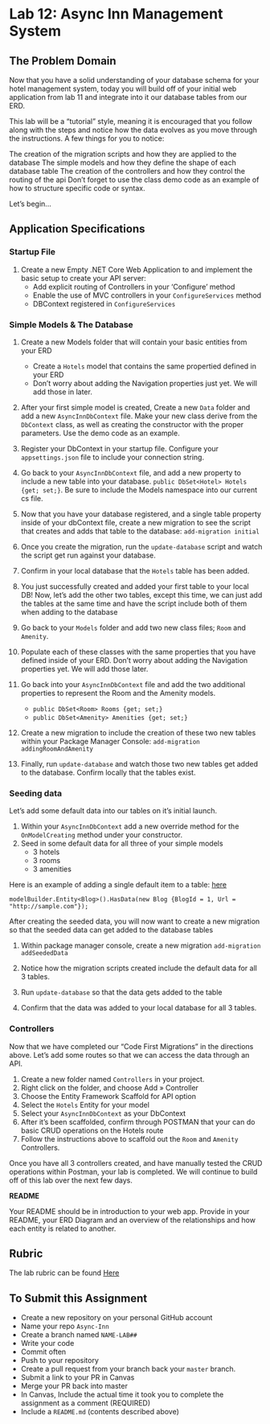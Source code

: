 # Lab 12: Async Inn Management System

## The Problem Domain

Now that you have a solid understanding of your database schema for your hotel management system, today you will build off of your initial web application from lab 11 and integrate into it our database tables from our ERD.

This lab will be a “tutorial” style, meaning it is encouraged that you follow along with the steps and notice how the data evolves as you move through the instructions. A few things for you to notice:

The creation of the migration scripts and how they are applied to the database
The simple models and how they define the shape of each database table
The creation of the controllers and how they control the routing of the api
Don’t forget to use the class demo code as an example of how to structure specific code or syntax.

Let’s begin…

## Application Specifications

### Startup File
1. Create a new Empty .NET Core Web Application to and implement the basic setup to create your API server:
    - Add explicit routing of Controllers in your ‘Configure’ method
    - Enable the use of MVC controllers in your ` ConfigureServices ` method
    - DBContext registered in ` ConfigureServices `

### Simple Models & The Database
1. Create a new Models folder that will contain your basic entities from your ERD
    - Create a ` Hotels ` model that contains the same propertied defined in your ERD
    - Don’t worry about adding the Navigation properties just yet. We will add those in later.

2. After your first simple model is created, Create a new ` Data ` folder and add a new ` AsyncInnDbContext ` file. Make your new class derive from the ` DbContext ` class, as well as creating the constructor with the proper parameters. Use the demo code as an example.

3. Register your DbContext in your startup file. Configure your ` appsettings.json ` file to include your connection string.

4. Go back to your ` AsyncInnDbContext ` file, and add a new property to include a new table into your database. ` public DbSet<Hotel> Hotels {get; set;} `. Be sure to include the Models namespace into our current cs file.

5. Now that you have your database registered, and a single table property inside of your dbContext file, create a new migration to see the script that creates and adds that table to the database: ` add-migration initial `

6. Once you create the migration, run the ` update-database ` script and watch the script get run against your database.

7. Confirm in your local database that the ` Hotels ` table has been added.

8. You just successfully created and added your first table to your local DB! Now, let’s add the other two tables, except this time, we can just add the tables at the same time and have the script include both of them when adding to the database

9. Go back to your ` Models ` folder and add two new class files; ` Room ` and ` Amenity `.

10. Populate each of these classes with the same properties that you have defined inside of your ERD. Don’t worry about adding the Navigation properties yet. We will add those later.

11. Go back into your ` AsyncInnDbContext ` file and add the two additional properties to represent the Room and the Amenity models.
    - ` public DbSet<Room> Rooms {get; set;} `
    - ` public DbSet<Amenity> Amenities {get; set;} `

12. Create a new migration to include the creation of these two new tables within your Package Manager Console: ` add-migration addingRoomAndAmenity `

13. Finally, run ` update-database ` and watch those two new tables get added to the database. Confirm locally that the tables exist.

### Seeding data
Let’s add some default data into our tables on it’s initial launch.

1. Within your ` AsyncInnDbContext ` add a new override method for the ` OnModelCreating ` method under your constructor.
2. Seed in some default data for all three of your simple models
    - 3 hotels
    - 3 rooms
    - 3 amenities

Here is an example of adding a single default item to a table: [here](https://docs.microsoft.com/en-us/ef/core/modeling/data-seeding)

` modelBuilder.Entity<Blog>().HasData(new Blog {BlogId = 1, Url = "http://sample.com"}); `

After creating the seeded data, you will now want to create a new migration so that the seeded data can get added to the database tables

1. Within package manager console, create a new migration ` add-migration addSeededData `

2. Notice how the migration scripts created include the default data for all 3 tables.

3. Run ` update-database ` so that the data gets added to the table

4. Confirm that the data was added to your local database for all 3 tables.

### Controllers
Now that we have completed our “Code First Migrations” in the directions above. Let’s add some routes so that we can access the data through an API.

1. Create a new folder named ` Controllers ` in your project.
2. Right click on the folder, and choose Add » Controller
3. Choose the Entity Framework Scaffold for API option
4. Select the ` Hotels ` Entity for your model
5. Select your ` AsyncInnDbContext ` as your DbContext
6. After it’s been scaffolded, confirm through POSTMAN that your can do basic CRUD operations on the Hotels route
7. Follow the instructions above to scaffold out the ` Room ` and ` Amenity ` Controllers.

Once you have all 3 controllers created, and have manually tested the CRUD operations within Postman, your lab is completed. We will continue to build off of this lab over the next few days.

**README**

Your README should be in introduction to your web app. Provide in your README, your ERD Diagram and an overview of the relationships and how each entity is related to another.

## Rubric
The lab rubric can be found [Here](https://codefellows.github.io/code-401-dotnet-guide/Curriculum/Resources/rubric)

## To Submit this Assignment
- Create a new repository on your personal GitHub account
- Name your repo ` Async-Inn `
- Create a branch named ` NAME-LAB## `
- Write your code
- Commit often
- Push to your repository
- Create a pull request from your branch back your ` master ` branch.
- Submit a link to your PR in Canvas
- Merge your PR back into master
- In Canvas, Include the actual time it took you to complete the assignment as a comment (REQUIRED)
- Include a ` README.md ` (contents described above)